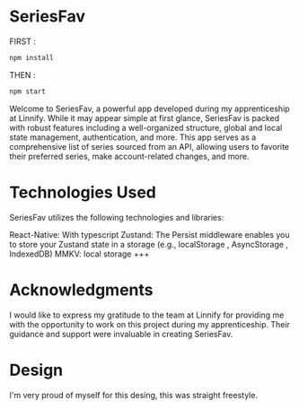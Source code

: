 # SeriesFav

FIRST :
```bash
npm install
```

THEN :

```bash
npm start
```

Welcome to SeriesFav, a powerful app developed during my apprenticeship at Linnify. While it may appear simple at first glance, SeriesFav is packed with robust features including a well-organized structure, global and local state management, authentication, and more. This app serves as a comprehensive list of series sourced from an API, allowing users to favorite their preferred series, make account-related changes, and more.

# Technologies Used
SeriesFav utilizes the following technologies and libraries:

React-Native: With typescript
Zustand: The Persist middleware enables you to store your Zustand state in a storage (e.g., localStorage , AsyncStorage , IndexedDB)
MMKV: local storage
+++

# Acknowledgments
I would like to express my gratitude to the team at Linnify for providing me with the opportunity to work on this project during my apprenticeship. Their guidance and support were invaluable in creating SeriesFav.

# Design
I'm very proud of myself for this desing, this was straight freestyle.

